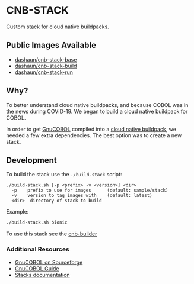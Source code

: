 # CNB-STACK

Custom stack for cloud native buildpacks.

## Public Images Available

- [dashaun/cnb-stack-base](https://hub.docker.com/r/dashaun/cnb-stack-base)
- [dashaun/cnb-stack-build](https://hub.docker.com/r/dashaun/cnb-stack-build)
- [dashaun/cnb-stack-run](https://hub.docker.com/r/dashaun/cnb-stack-run)

## Why?

To better understand cloud native buildpacks, and because COBOL was in the news during COVID-19.
We began to build a cloud native buildpack for COBOL.

In order to get [GnuCOBOL](https://sourceforge.net/projects/open-cobol/) compiled into a [cloud native buildpack](https://buildpacks.io), we needed a few extra dependencies.
The best option was to create a new stack.

## Development

To build the stack use the `./build-stack` script:

```text
./build-stack.sh [-p <prefix> -v <version>] <dir>
  -p    prefix to use for images      (default: sample/stack)
  -v    version to tag images with    (default: latest)
  <dir>  directory of stack to build
```

Example:

```bash
./build-stack.sh bionic
```

To use this stack see the [cnb-builder](https://github.com/dashaun/cnb-builder)

### Additional Resources
* [GnuCOBOL on Sourceforge](https://sourceforge.net/projects/open-cobol/)
* [GnuCOBOL Guide](https://open-cobol.sourceforge.io/)
* [Stacks documentation](https://buildpacks.io/docs/using-pack/stacks/)
